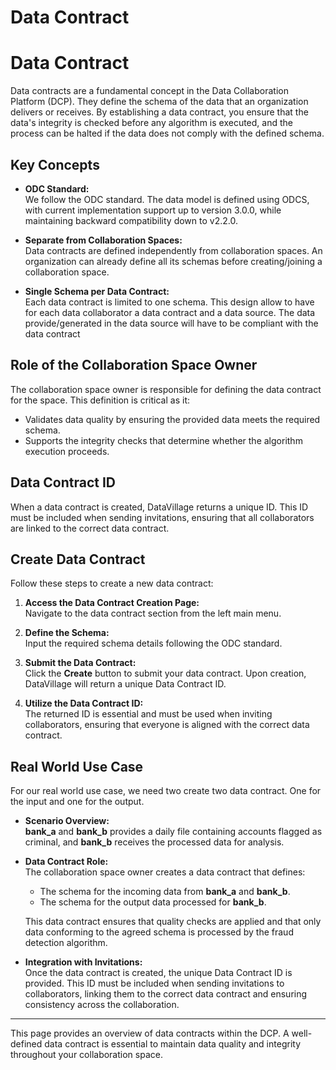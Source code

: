 # Data Contract

# Data Contract

Data contracts are a fundamental concept in the Data Collaboration Platform (DCP). They define the schema of the data that an organization delivers or receives. By establishing a data contract, you ensure that the data's integrity is checked before any algorithm is executed, and the process can be halted if the data does not comply with the defined schema.

## Key Concepts

- **ODC Standard:**  
  We follow the ODC standard. The data model is defined using ODCS, with current implementation support up to version 3.0.0, while maintaining backward compatibility down to v2.2.0.

- **Separate from Collaboration Spaces:**  
  Data contracts are defined independently from collaboration spaces. An organization can already define all its schemas before creating/joining a collaboration space.

- **Single Schema per Data Contract:**  
  Each data contract is limited to one schema. This design allow to have for each data collaborator a data contract and a data source. The data provide/generated in the data source will have to be compliant with the data contract 

## Role of the Collaboration Space Owner

The collaboration space owner is responsible for defining the data contract for the space. This definition is critical as it:
- Validates data quality by ensuring the provided data meets the required schema.
- Supports the integrity checks that determine whether the algorithm execution proceeds.

## Data Contract ID

When a data contract is created, DataVillage returns a unique ID. This ID must be included when sending invitations, ensuring that all collaborators are linked to the correct data contract.

## Create Data Contract

Follow these steps to create a new data contract:

1. **Access the Data Contract Creation Page:**  
   Navigate to the data contract section from the left main menu.

2. **Define the Schema:**  
   Input the required schema details following the ODC standard.

3. **Submit the Data Contract:**  
   Click the **Create** button to submit your data contract. Upon creation, DataVillage will return a unique Data Contract ID.

4. **Utilize the Data Contract ID:**  
   The returned ID is essential and must be used when inviting collaborators, ensuring that everyone is aligned with the correct data contract.

## Real World Use Case

For our real world use case, we need two create two data contract. One for the input and one for the output. 

- **Scenario Overview:**  
  **bank_a** and **bank_b** provides a daily file containing accounts flagged as criminal, and **bank_b** receives the processed data for analysis.

- **Data Contract Role:**  
  The collaboration space owner creates a data contract that defines:
  - The schema for the incoming data from **bank_a** and **bank_b**.
  - The  schema for the output data processed for **bank_b**.
  
  This data contract ensures that quality checks are applied and that only data conforming to the agreed schema is processed by the fraud detection algorithm.

- **Integration with Invitations:**  
  Once the data contract is created, the unique Data Contract ID is provided. This ID must be included when sending invitations to collaborators, linking them to the correct data contract and ensuring consistency across the collaboration.


---

This page provides an overview of data contracts within the DCP. A well-defined data contract is essential to maintain data quality and integrity throughout your collaboration space.
